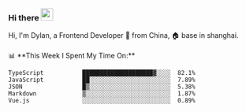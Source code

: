 ### Hi there <img src="https://media.giphy.com/media/hvRJCLFzcasrR4ia7z/giphy.gif" width="25px">

<!-- ![visitors](https://visitor-badge.glitch.me/badge?page_id=dislfyer.dislfyer) --!>

Hi, I'm Dylan, a Frontend Developer 🚀 from China, 🏠 base in shanghai.
<br/>
<br/>

📊 **This Week I Spent My Time On:**


<!--START_SECTION:waka-->

```text
TypeScript           ████████████████████▓░░░░  82.1%
JavaScript           ██░░░░░░░░░░░░░░░░░░░░░░░  7.89%
JSON                 █▒░░░░░░░░░░░░░░░░░░░░░░░  5.38%
Markdown             ▒░░░░░░░░░░░░░░░░░░░░░░░░  1.87%
Vue.js               ░░░░░░░░░░░░░░░░░░░░░░░░░  0.89%
```

<!--END_SECTION:waka-->

<!--
**About Me:**
 -->
